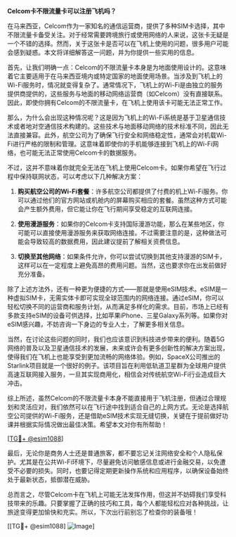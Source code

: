 **Celcom卡不限流量卡可以注册飞机吗？**

在马来西亚，Celcom作为一家知名的通信运营商，提供了多种SIM卡选择，其中不限流量卡备受关注。对于经常需要跨境旅行或使用网络的人来说，这张卡无疑是一个不错的选择。然而，关于这张卡是否可以在飞机上使用的问题，很多用户可能会感到疑惑。本文将详细解答这一问题，并为你提供一些实用的信息。

首先，让我们明确一点：Celcom的不限流量卡本身是为地面使用设计的。这意味着它主要适用于在马来西亚境内或特定国家的地面使用场景。当涉及到飞机上的Wi-Fi服务时，情况就变得复杂了。通常情况下，飞机上的Wi-Fi是由独立的服务提供商提供的，这些服务与地面的移动网络运营商（如Celcom）没有直接联系。因此，即使你拥有Celcom的不限流量卡，在飞机上使用该卡可能无法正常工作。

那么，为什么会出现这种情况呢？这是因为飞机上的Wi-Fi系统是基于卫星通信技术或者地对空通信技术构建的。这些技术与地面移动网络的技术标准不同，因此无法直接兼容。此外，航空公司为了确保飞行安全和网络稳定性，通常会对机载Wi-Fi进行严格的限制和管理。这意味着即使你的手机能够连接到飞机上的Wi-Fi网络，也可能无法正常使用Celcom卡的数据服务。

不过，这并不意味着你就完全无法在飞机上使用Celcom卡。如果你希望在飞行过程中保持联网状态，可以考虑以下几种解决方案：

1. **购买航空公司的Wi-Fi套餐**：许多航空公司都提供了付费的机上Wi-Fi服务。你可以通过他们的官方网站或机舱内的屏幕购买相应的套餐。虽然这种方式可能会产生额外费用，但它能让你在飞行期间享受稳定的互联网连接。

2. **使用漫游服务**：如果你的Celcom卡支持国际漫游功能，那么在某些地区，你可能可以直接使用漫游服务来获取网络连接。不过需要注意的是，这种做法可能会导致较高的数据费用，因此建议提前了解相关资费信息。

3. **切换至其他网络**：如果条件允许，你可以尝试切换到其他支持漫游的SIM卡，这样可以在一定程度上避免高昂的费用问题。当然，这也要求你在出发前做好充分准备。

除了上述方法外，还有一种更为便捷的方式——那就是使用eSIM技术。eSIM是一种虚拟SIM卡，无需实体卡即可实现全球范围内的网络连接。通过eSIM，你可以轻松切换不同的运营商和服务计划，从而满足多样化的需求。目前，市场上已经有多款支持eSIM的设备可供选择，比如苹果iPhone、三星Galaxy系列等。如果你对eSIM感兴趣，不妨咨询一下身边的专业人士，了解更多相关信息。

当然，在讨论这些问题的同时，我们也应该意识到科技进步带来的便利。随着5G网络的普及以及卫星通信技术的发展，未来或许会有更多创新性的解决方案出现，使得我们在飞机上也能享受到更加流畅的网络体验。例如，SpaceX公司推出的Starlink项目就是一个很好的例子。该项目旨在利用低轨道卫星群为全球用户提供高速互联网接入服务，一旦其实现商用化，相信会对传统航空Wi-Fi行业造成巨大冲击。

综上所述，虽然Celcom的不限流量卡本身不能直接用于飞机注册，但通过合理规划和灵活应对，我们依然可以在飞行途中找到适合自己的上网方式。无论是选择航空公司提供的Wi-Fi服务，还是借助eSIM技术实现无缝切换，关键在于提前做好功课并根据实际情况做出最佳决策。希望本文对你有所帮助！

[[TG💪+ @esim1088](https://t.me/s/esim1088)]

最后，无论你是商务人士还是普通旅客，都不要忘记关注网络安全和个人隐私保护。尤其是在公共Wi-Fi环境下，尽量避免访问敏感信息或进行金融交易，以免遭受不必要的损失。同时，也要记得定期更新操作系统和应用程序，以确保设备始终处于最新状态，抵御潜在威胁。

总而言之，尽管Celcom卡在飞机上可能无法发挥作用，但这并不妨碍我们享受科技带来的乐趣。只要掌握了正确的技巧和工具，每个人都能轻松应对各种挑战，让旅途变得更加愉快和充实。所以，下次出行前别忘了检查你的装备哦！

[[TG💪+ @esim1088] ![Image](https://i.postimg.cc/4NQfJmqS/Snipaste-2025-05-13-00-14-12.png)]